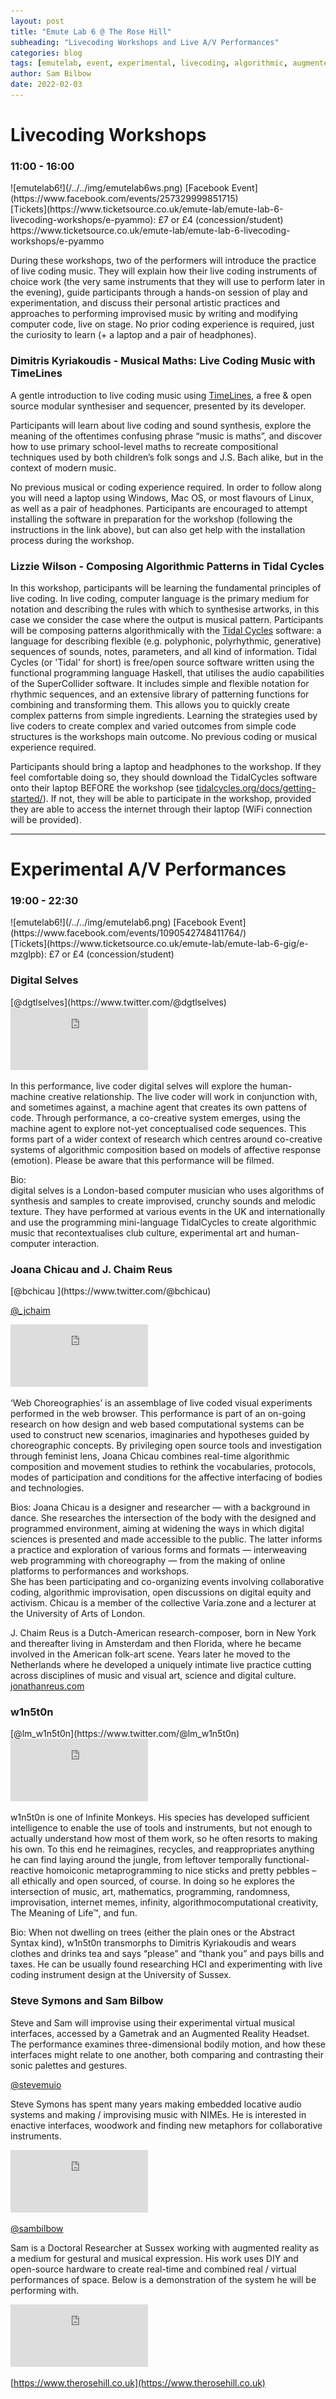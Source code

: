 ```yaml
---
layout: post
title: "Emute Lab 6 @ The Rose Hill"
subheading: "Livecoding Workshops and Live A/V Performances"
categories: blog
tags: [emutelab, event, experimental, livecoding, algorithmic, augmented reality]
author: Sam Bilbow
date: 2022-02-03
---
```


<h1>Livecoding Workshops</h1>
<h3>11:00 - 16:00</h3>
![emutelab6!](/../../img/emutelab6ws.png)
[Facebook Event](https://www.facebook.com/events/257329999851715) <br> [Tickets](https://www.ticketsource.co.uk/emute-lab/emute-lab-6-livecoding-workshops/e-pyammo): £7 or £4 (concession/student) https://www.ticketsource.co.uk/emute-lab/emute-lab-6-livecoding-workshops/e-pyammo

During these workshops, two of the performers will introduce the practice of live coding music. They will explain how their live coding instruments of choice work (the very same instruments that they will use to perform later in the evening), guide participants through a hands-on session of play and experimentation, and discuss their personal artistic practices and approaches to performing improvised music by writing and modifying computer code, live on stage. No prior coding experience is required, just the curiosity to learn (+ a laptop and a pair of headphones).

<h3>Dimitris Kyriakoudis - Musical Maths: Live Coding Music with TimeLines</h3>

A gentle introduction to live coding music using [TimeLines](https://github.com/lnfiniteMonkeys/TimeLines-HS), a free & open source modular synthesiser and sequencer, presented by its developer. 

Participants will learn about live coding and sound synthesis, explore the meaning of the oftentimes confusing phrase “music is maths”, and discover how to use primary school-level maths to recreate compositional techniques used by both children’s folk songs and J.S. Bach alike, but in the context of modern music. 

No previous musical or coding experience required. In order to follow along you will need a laptop using Windows, Mac OS, or most flavours of Linux, as well as a pair of headphones. Participants are encouraged to attempt installing the software in preparation for the workshop (following the instructions in the link above), but can also get help with the installation process during the workshop.

<h3>Lizzie Wilson - Composing Algorithmic Patterns in Tidal Cycles</h3>

In this workshop, participants will be learning the fundamental principles of live coding. In live coding, computer language is the primary medium for notation and describing the rules with which to synthesise artworks, in this case we consider the case where the output is musical pattern. Participants will be composing patterns algorithmically with the [Tidal Cycles](https://tidalcycles.org/) software: a language for describing flexible (e.g. polyphonic, polyrhythmic, generative) sequences of sounds, notes, parameters, and all kind of information. Tidal Cycles (or 'Tidal' for short) is free/open source software written using the functional programming language Haskell, that utilises the audio capabilities of the SuperCollider software. It includes simple and flexible notation for rhythmic sequences, and an extensive library of patterning functions for combining and transforming them. This allows you to quickly create complex patterns from simple ingredients. Learning the strategies used by live coders to create complex and varied outcomes from simple code structures is the workshops main outcome. No previous coding or musical experience required. 

Participants should bring a laptop and headphones to the workshop. If they feel comfortable doing so, they should download the TidalCycles software onto their laptop BEFORE the workshop (see [tidalcycles.org/docs/getting-started/](tidalcycles.org/docs/getting-started/)). If not, they will be able to participate in the workshop, provided they are able to access the internet through their laptop (WiFi connection will be provided). 

---
<h1>Experimental A/V Performances</h1>
<h3>19:00 - 22:30</h3>
![emutelab6!](/../../img/emutelab6.png)
[Facebook Event](https://www.facebook.com/events/1090542748411764/) <br> [Tickets](https://www.ticketsource.co.uk/emute-lab/emute-lab-6-gig/e-mzglpb): £7 or £4 (concession/student)


<h3>Digital Selves</h3>
[@dgtlselves](https://www.twitter.com/@dgtlselves)


<iframe width="220" height="100" src="https://www.youtube.com/embed/VPeX3hzsiO0" frameborder="0" allow="accelerometer; autoplay; encrypted-media; gyroscope; picture-in-picture" allowfullscreen></iframe>

In this performance, live coder digital selves will explore the human-machine creative relationship. The live coder will work in conjunction with, and sometimes against, a machine agent that creates its own pattens of code. Through performance, a co-creative system emerges, using the machine agent to explore not-yet conceptualised code sequences. This forms part of a wider context of research which centres around co-creative systems of algorithmic composition based on models of affective response (emotion). Please be aware that this performance will be filmed. 

Bio:  
digital selves is a London-based computer musician who uses algorithms of synthesis and samples to create improvised, crunchy sounds and melodic texture. They have performed at various events in the UK and internationally and use the programming mini-language TidalCycles to create algorithmic music that recontextualises club culture, experimental art and human-computer interaction. 


<h3>Joana Chicau and J. Chaim Reus</h3>
[@bchicau ](https://www.twitter.com/@bchicau)

[@_jchaim](https://www.twitter.com/@_jchaim)


<iframe width="220" height="100" src="https://www.youtube.com/embed/zMydMePetkE" frameborder="0" allow="accelerometer; autoplay; encrypted-media; gyroscope; picture-in-picture" allowfullscreen></iframe>

‘Web Choreographies’ is an assemblage of live coded visual experiments performed in the web browser. This performance is part of an on-going research on how design and web based computational systems can be used to construct new scenarios, imaginaries and hypotheses guided by choreographic concepts. By privileging open source tools and investigation through feminist lens, Joana Chicau combines real-time algorithmic composition and movement studies to rethink the vocabularies, protocols, modes of participation and conditions for the affective interfacing of bodies and technologies. 
 
Bios: 
Joana Chicau is a designer and researcher — with a background in dance. She researches the intersection of the body with the designed and programmed environment, aiming at widening the ways in which digital sciences is presented and made accessible to the public. The latter informs a practice and exploration of various forms and formats — interweaving web programming with choreography — from the making of online platforms to performances and workshops.  
She has been participating and co-organizing events involving collaborative coding, algorithmic improvisation, open discussions on digital equity and activism. Chicau is a member of the collective Varia.zone and a lecturer at the University of Arts of London. 


J. Chaim Reus is a Dutch-American research-composer, born in New York and thereafter living in Amsterdam and then Florida, where he became involved in the American folk-art scene. Years later he moved to the Netherlands where he developed a uniquely intimate live practice cutting across disciplines of music and visual art, science and digital culture. [jonathanreus.com](jonathanreus.com)

<h3>w1n5t0n</h3>
[@lm_w1n5t0n](https://www.twitter.com/@lm_w1n5t0n)


<iframe width="220" height="100" src="https://www.youtube.com/embed/dsHnWE6_JbE" frameborder="0" allow="accelerometer; autoplay; encrypted-media; gyroscope; picture-in-picture" allowfullscreen></iframe>

w1n5t0n is one of lnfinite Monkeys. His species has developed sufficient intelligence to enable the use of tools and instruments, but not enough to actually understand how most of them work, so he often resorts to making his own. To this end he reimagines, recycles, and reappropriates anything he can find laying around the jungle, from leftover temporally functional-reactive homoiconic metaprogramming to nice sticks and pretty pebbles – all ethically and open sourced, of course. In doing so he explores the intersection of music, art, mathematics, programming, randomness, improvisation, internet memes, infinity, algorithmocomputational creativity, The Meaning of Life™, and fun. 

Bio: 
When not dwelling on trees (either the plain ones or the Abstract Syntax kind), w1n5t0n transmorphs to Dimitris Kyriakoudis and wears clothes and drinks tea and says “please” and “thank you” and pays bills and taxes. He can be usually found researching HCI and experimenting with live coding instrument design at the University of Sussex.

<h3>Steve Symons and Sam Bilbow</h3>
Steve and Sam will improvise using their experimental virtual musical interfaces, accessed by a Gametrak and an Augmented Reality Headset. The performance examines three-dimensional bodily motion, and how these interfaces might relate to one another, both comparing and contrasting their sonic palettes and gestures.

[@stevemuio](https://www.twitter.com/@stevemuio)

Steve Symons has spent many years making embedded locative audio systems and making / improvising music with NIMEs.  He is interested in enactive interfaces, woodwork and finding new metaphors for collaborative instruments.

<iframe width="220" height="100" src="https://www.youtube.com/embed/3MBnnZnGak8" frameborder="0" allow="accelerometer; autoplay; encrypted-media; gyroscope; picture-in-picture" allowfullscreen></iframe>

[@sambilbow](https://www.twitter.com/@sambilbow)

Sam is a Doctoral Researcher at Sussex working with augmented reality as a medium for gestural and musical expression. His work uses DIY and open-source hardware to create real-time and combined real / virtual performances of space. Below is a demonstration of the system he will be performing with.
<iframe width="220" height="100" src="https://www.youtube.com/embed/gY2QtK907cU?start=92" frameborder="0" allow="accelerometer; autoplay; encrypted-media; gyroscope; picture-in-picture" allowfullscreen></iframe>

[https://www.therosehill.co.uk](https://www.therosehill.co.uk)
